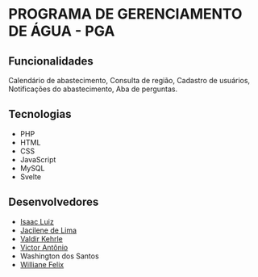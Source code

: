 # PROGRAMA DE GERENCIAMENTO DE ÁGUA - PGA
</hr>


## Funcionalidades
</hr>
Calendário de abastecimento, Consulta de região, Cadastro de usuários, Notificações do abastecimento, Aba de perguntas.

## Tecnologias
</hr>
  
  - PHP
  - HTML
  - CSS
  - JavaScript
  - MySQL
  - Svelte

## Desenvolvedores
</hr>

  - <a href="https://github.com/IsaacLuiz88"> Isaac Luiz</a>
  - <a href="https://github.com/jacilima"> Jacilene de Lima </a>
  - <a href="https://github.com/Kehrle"> Valdir Kehrle </a>
  - <a href="https://github.com/victor16042002">Victor Antônio</a>
  - Washington dos Santos
  - <a href="https://github.com/willyfelix">Williane Felix</a>      

